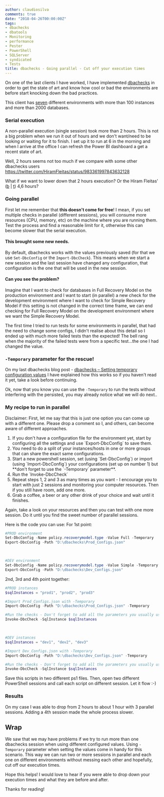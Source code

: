 ```yaml
---
author: claudiosilva
comments: true
date: "2018-04-26T00:00:00Z"
tags:
- dbachecks
- dbatools
- Monitoring
- performance
- Pester
- PowerShell
- SQLServer
- syndicated
- Tests
title: dbachecks - Going parallel - Cut off your execution times
---
```

On one of the last clients I have worked, I have implemented [dbachecks](http://dbachecks.io) in order to get the state of art and know how cool or bad the environments are before start knocking down the bad practices.

This client has <u>seven</u> different environments with more than 100 instances and more than 2000 databases.

### Serial execution

A non-parallel execution (single session) took more than 2 hours.
This is not a big problem when we run it out of hours and we don't want/need to be looking or waiting for it to finish.
I set up it to run at 6 in the morning and when I arrive at the office I can refresh the Power BI dashboard a get a recent state of art.

Well, 2 hours seems not too much if we compare with some other dbachecks users
https://twitter.com/HiramFleitas/status/983361997843632128

What if we want to lower down that 2 hours execution? Or the Hiram Fleitas' ([b](https://dba2o.wordpress.com/) \| [t](https://twitter.com/HiramFleitas)) 4,6 hours?

### Going parallel

First let me remember that **this doesn't come for free**! I mean, if you set multiple checks in parallel (different sessions), you will consume more resources (CPU, memory, etc) on the machine where you are running them. Test the process and find a reasonable limit for it, otherwise this can become slower that the serial execution.

#### This brought some new needs.

By default, dbachecks works with the values previously saved (for that we use `Set-DbcConfig` or the `Import-DbcCheck`). This means when we start a new session and the last session have changed any configuration, that configuration is the one that will be used in the new session.

#### Can you see the problem?

Imagine that I want to check for databases in Full Recovery Model on the production environment and I want to start (in parallel) a new check for the development environment where I want to check for Simple Recovery Model if this setting is not changed in the correct time frame, we can end checking for Full Recovery Model on the development environment where we want the Simple Recovery Model.

The first time I tried to run tests for some environments in parallel, that had the need to change some configs, I didn't realise about this detail so I ended up with much more failed tests than the expected! The bell rang when the majority of the failed tests were from a specific test...the one I had changed the value.

### `-Temporary` parameter for the rescue!

On my last dbachecks blog post - <a href="">dbachecks – Setting temporary configuration values</a> I have explained how this works so if you haven't read it yet, take a look before continuing.

Ok, now that you know you can use the `-Temporary` to run the tests without interfering with the persisted, you may already notice what we will do next..

### My recipe to run in parallel

Disclaimer: First, let me say that this is just one option you can come up with a different one. Please drop a comment so I, and others, can become aware of different approaches.

<ol>
<li>If you don't have a configuration file for the environment yet, start by configuring all the settings and use `Export-DbcConfig` to save them.</li>
<li>You need to do a split of your instances/hosts in one or more groups that can share the exact same configurations.</li>
<li>Start a new powershell session, set (using `Set-DbcConfig`) or import (using `Import-DbcConfig`) your configurations (set up on number 1) but **don't forget to use the `-Temporary` parameter**.</li>
<li>Run the `Invoke-DbcCheck`</li>
<li>Repeat steps 1, 2 and 3 as many times as you want - I encourage you to start with just 2 sessions and monitoring your computer resources. Then if you still have room, add one more.</li>
<li>Grab a coffee, a beer or any other drink of your choice and wait until it finishes.</li>
</ol>

Again, take a look on your resources and then you can test with one more session. Do it until you find the sweet number of parallel sessions.

Here is the code you can use:
For 1st point:
``` powershell
#PROD environment
Set-DbcConfig -Name policy.recoverymodel.type -Value Full -Temporary
Export-DbcConfig -Path "D:\dbachecks\Prod_Configs.json"
```
&nbsp;
``` powershell
#DEV environment
Set-DbcConfig -Name policy.recoverymodel.type -Value Simple -Temporary
Export-DbcConfig -Path "D:\dbachecks\Dev_Configs.json"
```

2nd, 3rd and 4th point together:
``` powershell
#PROD instances
$sqlInstances = "prod1", "prod2", "prod3"

#Import Prod_Configs.json with -Temporary
Import-DbcConfig -Path "D:\dbachecks\Prod_Configs.json" -Temporary

#Run the checks - Don't forget to add all the parameters you usually use
Invoke-DbcCheck -SqlInstance $sqlInstances
```
&nbsp;
``` powershell
#DEV instances
$sqlInstances = "dev1", "dev2", "dev3"

#Import Dev_Configs.json with -Temporary
Import-DbcConfig -Path "D:\dbachecks\Dev_Configs.json" -Temporary

#Run the checks - Don't forget to add all the parameters you usually use
Invoke-DbcCheck -SqlInstance $sqlInstances
```

Save this scripts in two different ps1 files. Then, open two different PowerShell sessions and call each script on different session. Let it flow :-)

### Results

On my case I was able to drop from 2 hours to about 1 hour with 3 parallel sessions. Adding a 4th session made the whole process slower.

## Wrap

We saw that we may have problems if we try to run more than one dbachecks session when using different configured values. Using `-Temporary` parameter when setting the values come in handy for this scenario.
This way we can run two or more sessions in parallel and each one on different environments without messing each other and hopefully, cut off our execution times.

Hope this helps! I would love to hear if you were able to drop down your execution times and what they are before and after.

Thanks for reading!
